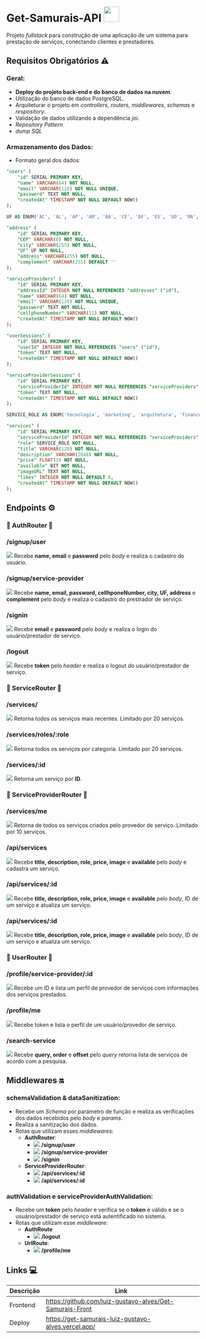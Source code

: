 # Get-Samurais-API <img width="40" height="40" src="https://cdn-icons-png.flaticon.com/512/410/410235.png" />
Projeto _fullstack_ para construção de uma aplicação de um sistema para prestação de serviços, conectando clientes e prestadores.

## Requisitos Obrigatórios ⚠️

### Geral:
- **Deploy do projeto back-end e do banco de dados na nuvem**.
- Utilização do banco de dados PostgreSQL.
- Arquiteturar o projeto em _controllers_, _routers_, _middlewares_, _schemas_ e _respository_.
- Validação de dados utilizando a dependência _joi_.
- _Repository Pattern_
- _dump SQL_

### Armazenamento dos Dados:

- Formato geral dos dados:

``` sql
"users" (
	"id" SERIAL PRIMARY KEY,
	"name" VARCHAR(64) NOT NULL,
	"email" VARCHAR(128) NOT NULL UNIQUE,
	"password" TEXT NOT NULL,
	"createdAt" TIMESTAMP NOT NULL DEFAULT NOW()
);

UF AS ENUM('AC', 'AL', 'AP', 'AM', 'BA', 'CE', 'DF', 'ES', 'GO', 'MA', 'MT', 'MS', 'MG', 'PA', 'PB', 'PR', 'PE', 'PI', 'RJ', 'RN', 'RS', 'RO','RR', 'SC', 'SP', 'SE', 'TO');

"address" (
	"id" SERIAL PRIMARY KEY,
	"CEP" VARCHAR(8) NOT NULL,
	"city" VARCHAR(255) NOT NULL,
	"UF" UF NOT NULL,
	"address" VARCHAR(255) NOT NULL,
	"complement" VARCHAR(255) DEFAULT ''
);

"serviceProviders" (
	"id" SERIAL PRIMARY KEY,
	"addressId" INTEGER NOT NULL REFERENCES "addresses" ("id"),
	"name" VARCHAR(64) NOT NULL,
	"email" VARCHAR(128) NOT NULL UNIQUE,
	"password" TEXT NOT NULL,
	"cellphoneNumber" VARCHAR(11) NOT NULL,
	"createdAt" TIMESTAMP NOT NULL DEFAULT NOW()
);

"userSessions" (
	"id" SERIAL PRIMARY KEY,
	"userId" INTEGER NOT NULL REFERENCES "users" ("id"),
	"token" TEXT NOT NULL,
	"createdAt" TIMESTAMP NOT NULL DEFAULT NOW()
);

"serviceProviderSessions" (
	"id" SERIAL PRIMARY KEY,
	"serviceProviderId" INTEGER NOT NULL REFERENCES "serviceProviders" ("id"),
	"token" TEXT NOT NULL,
	"createdAt" TIMESTAMP NOT NULL DEFAULT NOW()
);

SERVICE_ROLE AS ENUM('tecnologia', 'marketing', 'arquitetura', 'financeiro', 'consultoria', 'saude', 'aulas', 'domestico', 'outros');

"services" (
	"id" SERIAL PRIMARY KEY,
	"serviceProviderId" INTEGER NOT NULL REFERENCES "serviceProviders" ("id"),
	"role" SERVICE_ROLE NOT NULL,
	"title" VARCHAR(128) NOT NULL,
	"description" VARCHAR(2048) NOT NULL,
	"price" FLOAT(3) NOT NULL,
	"available" BIT NOT NULL,
	"imageURL" TEXT NOT NULL,
	"likes" INTEGER NOT NULL DEFAULT 0,
	"createdAt" TIMESTAMP NOT NULL DEFAULT NOW()
);
```

## Endpoints ⚙️
### 🚩 AuthRouter 🚩
### /signup/user
![](https://place-hold.it/80x20/26ec48/ffffff?text=POST&fontsize=16) Recebe **name, email** e **password** pelo _body_ e realiza o cadastro do usuário.<br>
### /signup/service-provider
![](https://place-hold.it/80x20/26ec48/ffffff?text=POST&fontsize=16) Recebe **name, email, password, cellhponeNumber, city, UF, address** e **complement** pelo _body_ e realiza o cadastro do prestrador de serviço.<br>
### /signin
![](https://place-hold.it/80x20/26ec48/ffffff?text=POST&fontsize=16) Recebe **email** e **password** pelo _body_ e realiza o login do usuário/prestador de serviço.
### /logout
![](https://place-hold.it/80x20/26ec48/ffffff?text=POST&fontsize=16) Recebe **token** pelo _header_ e realiza o logout do usuário/prestador de serviço.
<br>
### 🚩 ServiceRouter 🚩
### /services/
![](https://place-hold.it/80x20/26baec/ffffff?text=GET&fontsize=16) Retorna todos os serviços mais recentes. Limitado por 20 serviços.<br>
### /services/roles/:role
![](https://place-hold.it/80x20/26baec/ffffff?text=GET&fontsize=16) Retorna todos os serviços por categoria. Limitado por 20 serviços.<br>
### /services/:id
![](https://place-hold.it/80x20/26baec/ffffff?text=GET&fontsize=16) Retorna um serviço por **ID**.<br>
### 🚩 ServiceProviderRouter 🚩
### /services/me
![](https://place-hold.it/80x20/26baec/ffffff?text=GET&fontsize=16) Retorna de todos os serviços criados pelo provedor de serviço. Limitado por 10 serviços.
### /api/services
![](https://place-hold.it/80x20/26ec48/ffffff?text=POST&fontsize=16) Recebe **title, description, role, price, image** e **available** pelo _body_ e cadastra um serviço.
### /api/services/:id
![](https://place-hold.it/80x20/ec7926/ffffff?text=PUT&fontsize=16) Recebe **title, description, role, price, image** e **available** pelo _body_, ID de um serviço e atualiza um serviço.
### /api/services/:id
![](https://place-hold.it/80x20/ec2626/ffffff?text=DELETE&fontsize=16) Recebe  **title, description, role, price, image** e **available** pelo _body_, ID de um serviço e atualiza um serviço.
### 🚩 UserRouter 🚩
### /profile/service-provider/:id
![](https://place-hold.it/80x20/26baec/ffffff?text=GET&fontsize=16) Recebe um ID e lista um perfil de provedor de serviços com informações dos serviços prestados.
### /profile/me
![](https://place-hold.it/80x20/26ec48/ffffff?text=POST&fontsize=16) Recebe token e lista o perfil de um usuário/provedor de serviço.
### /search-service
![](https://place-hold.it/80x20/26ec48/ffffff?text=POST&fontsize=16) Recebe **query, order** e **offset** pelo _query_ retorna lista de serviços de acordo com a pesquisa.
## Middlewares 🔛

### schemaValidation & dataSanitization:
- Recebe um _Schema_ por parámetro de função e realiza as verificações dos dados recebidos pelo _body_ e _params_.
- Realiza a sanitização dos dados.
- Rotas que utilizam esses _middlewares_:
  - **AuthRouter**:
    - ![](https://place-hold.it/80x20/26ec48/ffffff?text=POST&fontsize=16) **/signup/user**
    - ![](https://place-hold.it/80x20/26ec48/ffffff?text=POST&fontsize=16) **/signup/service-provider**
    - ![](https://place-hold.it/80x20/26ec48/ffffff?text=POST&fontsize=16) **/signin** 
  - **ServiceProviderRouter**:
    - ![](https://place-hold.it/80x20/26ec48/ffffff?text=POST&fontsize=16) **/api/services/:id**
    - ![](https://place-hold.it/80x20/ec2626/ffffff?text=DELETE&fontsize=16) **/api/services/:id**

### authValidation e serviceProviderAuthValidation:
- Recebe um **token** pelo _header_ e verifica se o **token** é válido e se o usuário/prestador de serviço está autentificado no sistema.
- Rotas que utilizam esse _middleware_:
  - **AuthRoute**
    - ![](https://place-hold.it/80x20/26ec48/ffffff?text=POST&fontsize=16) **/logout**
  - **UrlRoute**:
    - ![](https://place-hold.it/80x20/26ec48/ffffff?text=POST&fontsize=16) **/profile/me**

## Links 💻

| Descrição | Link |
| --- | --- |
| Frontend | https://github.com/luiz-gustavo-alves/Get-Samurais-Front
| Deploy | https://get-samurais-luiz-gustavo-alves.vercel.app/
